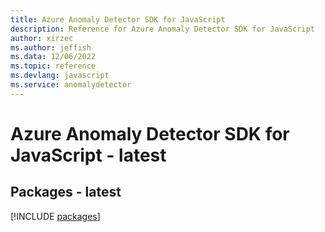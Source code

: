 ```yaml
---
title: Azure Anomaly Detector SDK for JavaScript
description: Reference for Azure Anomaly Detector SDK for JavaScript
author: xirzec
ms.author: jeffish
ms.data: 12/06/2022
ms.topic: reference
ms.devlang: javascript
ms.service: anomalydetector
---
```

# Azure Anomaly Detector SDK for JavaScript - latest
## Packages - latest
[!INCLUDE [packages](anomaly-detector-index.md)]